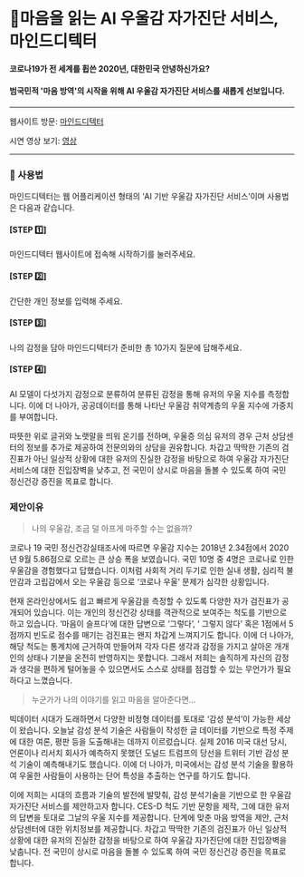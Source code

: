 # :dart:마음을 읽는 AI 우울감 자가진단 서비스, 마인드디텍터


#### 코로나19가 전 세계를 휩쓴 2020년, 대한민국 안녕하신가요? 
#### 범국민적 '마음 방역'의 시작을 위해 AI 우울감 자가진단 서비스를 새롭게 선보입니다.

- - -
웹사이트 방문: [마인드디텍터](http://minddetector.me/)

시연 영상 보기: [영상](http://minddetector.me/)
- - -
### :book: 사용법
마인드디텍터는 웹 어플리케이션 형태의 ‘AI 기반 우울감 자가진단 서비스’이며 사용법은 다음과 같습니다.

#### [STEP :one:]
마인드디텍터 웹사이트에 접속해 시작하기를 눌러주세요.
#### [STEP :two:]
간단한 개인 정보를 입력해 주세요.
#### [STEP :three:]
나의 감정을 담아 마인드디텍터가 준비한 총 10가지 질문에 답해주세요.
#### [STEP :four:]
AI 모델이 다섯가지 감정으로 분류하여 분류된 감정을 통해 유저의 우울 지수를 측정합니다.
이에 더 나아가, 공공데이터를 통해 나타난 우울감 취약계층의 우울 지수에 가중치를 부여합니다.

따뜻한 위로 글귀와 노랫말을 띄워 온기를 전하며, 우울증 의심 유저의 경우 근처 상담센터의 정보를 추가로 제공하여 전문의와의 상담을 권유합니다. 차갑고 딱딱한 기존의 검진표가 아닌 일상적 상황에 대한 유저의 진실한 감정을 바탕으로 하여 우울감 자가진단 서비스에 대한 진입장벽을 낮추고, 전 국민이 상시로 마음을 돌볼 수 있도록 하여 국민 정신건강 증진을 목표로 합니다.

### 제안이유
> 나의 우울감, 조금 덜 아프게 마주할 수는 없을까?

코로나 19 국민 정신건강실태조사에 따르면 우울감 지수는 2018년 2.34점에서 2020년 9월 5.86점으로 오르는 큰 상승 폭을 보였습니다. 국민 10명 중 4명은 코로나로 인한 우울감을 경험했다고 답했습니다. 이처럼 사회적 거리 두기로 인한 실내 생활, 심리적 불안감과 고립감에서 오는 우울감 등으로 ‘코로나 우울’ 문제가 심각한 상황입니다.

현재 온라인상에서도 쉽고 빠르게 우울감을 측정할 수 있도록 다양한 자가 검진표가 공개되어 있습니다. 이는 개인의 정신건강 상태를 객관적으로 보여주는 척도를 기반으로 하고 있습니다. ‘마음이 슬프다’에 대한 답변으로 ‘그렇다’, ‘ 그렇지 않다’ 혹은 1점에서 5점까지 빈도로 점수를 매기는 검진표는 왠지 차갑게 느껴지기도 합니다. 이에 더 나아가, 해당 척도는 통계치에 근거하여 만들어져 각자 다른 생각과 감정을 가지고 살아온 개개인의 상태나 기분을 온전히 반영하지는 못합니다. 그래서 저희는 솔직하게 자신의 감정과 생각을 편하게 털어놓을 수 있으면서도 스스로 상태를 점검할 수 있는 무언가가 필요하다고 느꼈습니다.

> 누군가가 나의 이야기를 읽고 마음을 알아준다면...

빅데이터 시대가 도래하면서 다양한 비정형 데이터를 토대로 ‘감성 분석’이 가능한 세상이 왔습니다. 오늘날 감성 분석 기술은 사람들이 작성한 글 데이터를 기반으로 특정 주제에 대한 여론, 평판 등을 도출해내는 데까지 이르렀습니다. 실제 2016 미국 대선 당시, 언론이나 리서치 회사가 예측하지 못했던 도널드 트럼프의 당선을 트위터 기반 감성 분석 기술이 예측해내기도 했습니다. 이에 더 나아가, 미국에서는 감성 분석 기술을 활용하여 우울한 사람들이 사용하는 단어 특성을 추출하는 연구를 하기도 합니다.

이에 저희는 시대의 흐름과 기술의 발전에 발맞춰, 감성 분석기술을 기반으로 한 우울감 자가진단 서비스를 제안하고자 합니다. CES-D 척도 기반 문항을 제작, 그에 대한 유저의 답변을 토대로 그날의 우울 지수를 제공합니다. 단계에 맞춘 마음 방역을 제안, 근처 상담센터에 대한 위치정보를 제공합니다. 차갑고 딱딱한 기존의 검진표가 아닌 일상적 상황에 대한 유저의 진실한 감정을 바탕으로 하여 우울감 자가진단에 대한 진입장벽을 낮춥니다. 전 국민이 상시로 마음을 돌볼 수 있도록 하여 국민 정신건강 증진을 목표로 합니다.
